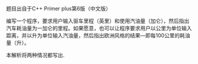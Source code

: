 题目出自于C++ Primer plus第6版（中文版）

编写一个程序，要求用户输入驱车里程（英里）和使用汽油量（加仑），然后指出汽车耗油量为一加仑的里程。如果愿意，也可以让程序要求用户以公里为单位输入距离，并以升为单位输入汽油量，然后指出欧洲风格的结果—即每100公里的耗油量（升）。

本解析将两种情况都写出.